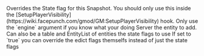 <function name="OverrideStateFlags" parent="pvs" type="libraryfunc">
	<description>
		Overrides the State flag for this Snapshot.
		<note>
			You should only use this inside the [SetupPlayerVisibility](https://wiki.facepunch.com/gmod/GM:SetupPlayerVisibility) hook.
		</note>
		<warning>
			Only use the `engine` argument if you know what your doing
		</warning>
	</description>
	<realm>Server</realm>
	<args>
		<arg name="entity" type="Entity">the entity to add. Can also be a <page>table</page> and <page>EntityList</page> of entities</arg>
		<arg name="flag" type="number">the state flags to use</arg>
		<arg name="engine" type="boolean" default="false">If set to `true` you can override the edict flags themselfs instead of just the state flags</arg>
	</args>
</function>